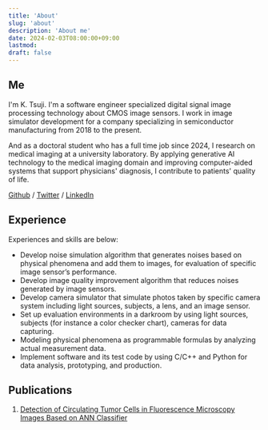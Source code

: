 ```yaml
---
title: 'About'
slug: 'about'
description: 'About me'
date: 2024-02-03T08:00:00+09:00
lastmod: 
draft: false
---
```


## Me

I'm K. Tsuji. I'm a software engineer specialized digital signal image processing technology about CMOS image sensors. I work in image simulator development for a company specializing in semiconductor manufacturing from 2018 to the present.

And as a doctoral student who has a full time job since 2024, I research on medical imaging at a university laboratory. By applying generative AI technology to the medical imaging domain and improving computer-aided systems that support physicians' diagnosis, I contribute to patients' quality of life.


[Github](https://github.com/kktsuji) / [Twitter](https://twitter.com/kktsujix) / [LinkedIn](https://www.linkedin.com/in/kktsuji/)


## Experience

Experiences and skills are below:

* Develop noise simulation algorithm that generates noises based on physical phenomena and add them to images, for evaluation of specific image sensor’s performance.
* Develop image quality improvement algorithm that reduces noises generated by image sensors.
* Develop camera simulator that simulate photos taken by specific camera system including light sources, subjects, a lens, and an image sensor.
* Set up evaluation environments in a darkroom by using light sources, subjects (for instance a color checker chart), cameras for data capturing.
* Modeling physical phenomena as programmable formulas by analyzing actual measurement data.
* Implement software and its test code by using C/C++ and Python for data analysis, prototyping, and production.


## Publications

1. [Detection of Circulating Tumor Cells in Fluorescence Microscopy Images Based on ANN Classifier](https://link.springer.com/article/10.1007/s11036-018-1121-0)
